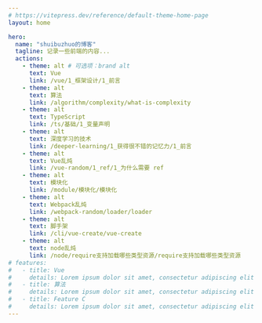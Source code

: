 ```yaml
---
# https://vitepress.dev/reference/default-theme-home-page
layout: home

hero:
  name: "shuibuzhuo的博客"
  tagline: 记录一些前端的内容...
  actions:
    - theme: alt # 可选项：brand alt
      text: Vue
      link: /vue/1_框架设计/1_前言
    - theme: alt
      text: 算法
      link: /algorithm/complexity/what-is-complexity
    - theme: alt
      text: TypeScript
      link: /ts/基础/1_变量声明
    - theme: alt
      text: 深度学习的技术
      link: /deeper-learning/1_获得很不错的记忆力/1_前言
    - theme: alt
      text: Vue乱炖
      link: /vue-random/1_ref/1_为什么需要 ref
    - theme: alt
      text: 模块化
      link: /module/模块化/模块化
    - theme: alt
      text: Webpack乱炖
      link: /webpack-random/loader/loader
    - theme: alt
      text: 脚手架
      link: /cli/vue-create/vue-create
    - theme: alt
      text: node乱炖
      link: /node/require支持加载哪些类型资源/require支持加载哪些类型资源
# features:
#   - title: Vue
#     details: Lorem ipsum dolor sit amet, consectetur adipiscing elit
#   - title: 算法
#     details: Lorem ipsum dolor sit amet, consectetur adipiscing elit
#   - title: Feature C
#     details: Lorem ipsum dolor sit amet, consectetur adipiscing elit
---
```

